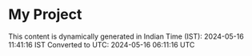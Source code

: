 # My Project

This content is dynamically generated in Indian Time (IST): 2024-05-16 11:41:16 IST
Converted to UTC: 2024-05-16 06:11:16 UTC
